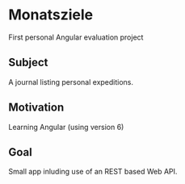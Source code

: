 # Monatsziele
First personal Angular evaluation project

## Subject
A journal listing personal expeditions.

## Motivation
Learning Angular (using version 6)

## Goal
Small app inluding use of an REST based Web API.
